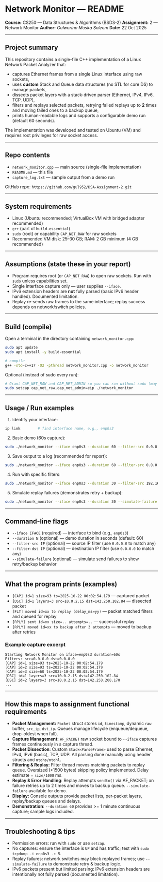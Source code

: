# Network Monitor — README

**Course:** CS250 — Data Structures & Algorithms (BSDS-2)
**Assignment:** 2 — Network Monitor
**Author:** *Gulwarina Muska Saleem* 
**Date:** 22 Oct 2025

---

## Project summary

This repository contains a single-file C++ implementation of a Linux Network Packet Analyzer that:

* captures Ethernet frames from a single Linux interface using raw sockets,
* uses **custom** Stack and Queue data structures (no STL for core DS) to manage packets,
* dissects packet layers with a stack-driven parser (Ethernet, IPv4, IPv6, TCP, UDP),
* filters and replays selected packets, retrying failed replays up to **2** times and moving failed ones to a backup queue,
* prints human-readable logs and supports a configurable demo run (default 60 seconds).

The implementation was developed and tested on Ubuntu (VM) and requires root privileges for raw socket access.

---

## Repo contents

* `network_monitor.cpp` — main source (single-file implementation)
* `README.md` — this file
* `capture_log.txt` —  sample output from a demo run

GitHub repo: `https://github.com/gul952/DSA-Assignment-2.git`

---

## System requirements

* Linux (Ubuntu recommended; VirtualBox VM with bridged adapter recommended)
* `g++` (part of `build-essential`)
* `sudo` (root) or capability `CAP_NET_RAW` for raw sockets
* Recommended VM disk: 25–30 GB; RAM: 2 GB minimum (4 GB recommended)

---

## Assumptions (state these in your report)

* Program requires root (or `CAP_NET_RAW`) to open raw sockets. Run with `sudo` unless capabilities set.
* Single interface capture only — user supplies `--iface`.
* IPv6 extension headers are **not** fully parsed (basic IPv6 header handled). Documented limitation.
* Replay re-sends raw frames to the same interface; replay success depends on network/switch policies.

---

## Build (compile)

Open a terminal in the directory containing `network_monitor.cpp`:

```bash
sudo apt update
sudo apt install -y build-essential

# compile
g++ -std=c++17 -O2 -pthread network_monitor.cpp -o network_monitor
```

Optional (instead of sudo every run):

```bash
# Grant CAP_NET_RAW and CAP_NET_ADMIN so you can run without sudo (may still need sudo in some environments)
sudo setcap cap_net_raw,cap_net_admin=eip ./network_monitor
```

---

## Usage / Run examples

1. Identify your interface:

```bash
ip link        # find interface name, e.g., enp0s3
```

2. Basic demo (60s capture):

```bash
sudo ./network_monitor --iface enp0s3 --duration 60 --filter-src 0.0.0.0 --filter-dst 0.0.0.0
```

3. Save output to a log (recommended for report):

```bash
sudo ./network_monitor --iface enp0s3 --duration 60 --filter-src 0.0.0.0 --filter-dst 0.0.0.0 |& tee ~/Desktop/capture_log.txt
```

4. Run with specific filters:

```bash
sudo ./network_monitor --iface enp0s3 --duration 30 --filter-src 192.168.1.10 --filter-dst 8.8.8.8
```

5. Simulate replay failures (demonstrates retry + backup):

```bash
sudo ./network_monitor --iface enp0s3 --duration 30 --simulate-failure |& tee ~/Desktop/capture_log_simfail.txt
```

---

## Command-line flags

* `--iface IFACE` (required) — interface to bind (e.g., `enp0s3`)
* `--duration N` (optional) — demo duration in seconds (default: 60)
* `--filter-src IP` (optional) — source IP filter (use `0.0.0.0` to match any)
* `--filter-dst IP` (optional) — destination IP filter (use `0.0.0.0` to match any)
* `--simulate-failure` (optional) — simulate send failures to show retry/backup behavior

---

## What the program prints (examples)

* `[CAP] id=1 size=93 ts=2025-10-22 00:02:54.179` — captured packet
* `[DSC] id=1 layers=3 src=10.0.2.15 dst=142.250.102.84` — dissected packet
* `[FLT] moved id=xx to replay (delay_ms=yy)` — packet matched filters and queued for replay
* `[RPLY] sent id=xx size=.. attempts=..` — successful replay
* `[RPLY] moved id=xx to backup after 3 attempts` — moved to backup after retries

### Example capture excerpt

```
Starting Network Monitor on iface=enp0s3 duration=60s
Filters: src=0.0.0.0 dst=0.0.0.0
[CAP] id=1 size=93 ts=2025-10-22 00:02:54.179
[CAP] id=2 size=93 ts=2025-10-22 00:02:54.179
[CAP] id=3 size=60 ts=2025-10-22 00:02:54.179
[DSC] id=1 layers=3 src=10.0.2.15 dst=142.250.102.84
[DSC] id=2 layers=3 src=10.0.2.15 dst=142.250.200.170
...
```

---

## How this maps to assignment functional requirements

* **Packet Management:** `Packet` struct stores `id`, `timestamp`, dynamic `raw` buffer, `src_ip`, `dst_ip`. Queues manage lifecycle (enqueue/dequeue, drop-oldest when full).
* **Capture Management:** `AF_PACKET` raw socket bound to `--iface` captures frames continuously in a capture thread.
* **Packet Dissection:** Custom `Stack<ParseFrame>` used to parse Ethernet, IPv4, IPv6 (basic), TCP, UDP. All parsing done manually using header structs and `ntohs/ntohl`.
* **Filtering & Replay:** Filter thread moves matching packets to replay queue. Oversized (>1500 bytes) skipping policy implemented. Delay estimate = `size/1000` ms.
* **Replay & Error Handling:** Replay attempts `sendto()` via AF_PACKET; on failure retries up to 2 times and moves to backup queue. `--simulate-failure` available for demo.
* **Display:** Console outputs provide packet lists, per-packet layers, replay/backup queues and delays.
* **Demonstration:** `--duration 60` provides >= 1 minute continuous capture; sample logs included.

---

## Troubleshooting & tips

* Permission errors: run with `sudo` or use `setcap`.
* No captures: ensure the interface is `UP` and has traffic; test with `sudo tcpdump -i enp0s3 -c 5`.
* Replay failures: network switches may block replayed frames; use `--simulate-failure` to demonstrate retry & backup logic.
* IPv6 packets present but limited parsing: IPv6 extension headers are intentionally not fully parsed (documented limitation).




